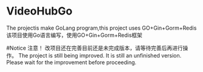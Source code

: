 # VideoHubGo
The projectis  make GoLang program,this project uses GO+Gin+Gorm+Redis 该项目使用Go语言编写，使用GO+Gin+Gorm+Redis框架

#Notice 注意！
改项目还在完善目前还是未完成版本，请等待完善后再进行操作。
The project is still being improved. It is still an unfinished version. Please wait for the improvement before proceeding.
